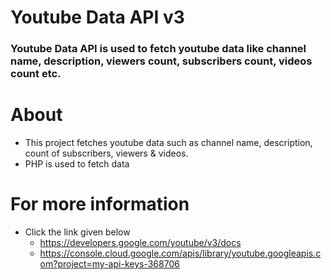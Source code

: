 # Youtube Data API v3

### Youtube Data API is used to fetch youtube data like channel name, description, viewers count, subscribers count, videos count etc.

# About 
- This project fetches youtube data such as channel name, description, count of subscribers, viewers & videos.
- PHP is used to fetch data

# For more information
- Click the link given below 
    - https://developers.google.com/youtube/v3/docs
    - https://console.cloud.google.com/apis/library/youtube.googleapis.com?project=my-api-keys-368706